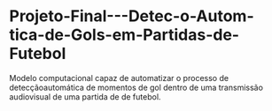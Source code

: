 # Projeto-Final---Detec-o-Autom-tica-de-Gols-em-Partidas-de-Futebol
Modelo computacional capaz de automatizar o processo de detecçãoautomática de momentos de gol dentro de uma transmissão audiovisual de uma partida de de futebol.
